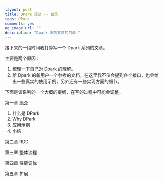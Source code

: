 ```yaml
---
layout: post
title: DPark 漫谈 -- 目录
tags: DPark
comments: yes
og_image_url: ""
description: "Dpark 系列文章的目录."
---
```


接下来的一段时间我打算写一个 Dpark 系列的文章。

主要是两个原因：

1. 梳理一下自己对 Dpark 的理解。
2. 给 Dpark 的新用户一个参考的文档，在这里我不仅会提到各个接口，也会给出一些真实的使用示例，另外还有一些实现方面的细节。

下面是该系列的一个大概的提纲，在写的过程中可能会调整。

第一章 [简介](./01-dpark-basic.md)

1. 什么是 DPark
2. Why DPark
3. 应用示例
4. 小结

第二章 RDD

第三章 整体流程

第四章 性能调优

第五章 扩展
